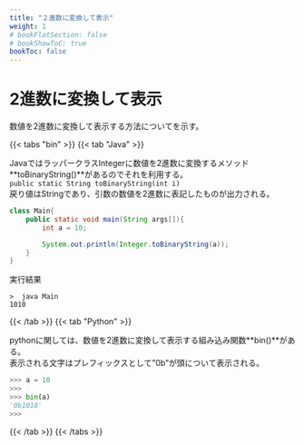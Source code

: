 ```yaml
---
title: "２進数に変換して表示"
weight: 1
# bookFlatSection: false
# bookShowToC: true
bookToc: false
---
```


# 2進数に変換して表示

数値を2進数に変換して表示する方法についてを示す。

{{< tabs "bin" >}}
{{< tab "Java" >}}

JavaではラッパークラスIntegerに数値を2進数に変換するメソッド**toBinaryString()**があるのでそれを利用する。  
`public static String toBinaryString(int i)`  
戻り値はStringであり、引数の数値を2進数に表記したものが出力される。


```java
class Main{
    public static void main(String args[]){
        int a = 10;

        System.out.println(Integer.toBinaryString(a));
    }
}
```

実行結果

```
>  java Main
1010
```

{{< /tab >}}
{{< tab "Python" >}}

pythonに関しては、数値を2進数に変換して表示する組み込み関数**bin()**がある。  
表示される文字はプレフィックスとして"0b"が頭について表示される。

```python
>>> a = 10
>>> 
>>> bin(a)
'0b1010'
>>> 
```

{{< /tab >}}
{{< /tabs >}}
